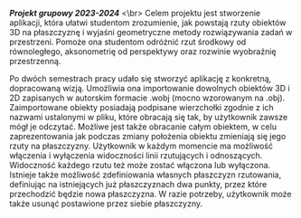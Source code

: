 ***Projekt grupowy 2023-2024*** <\br>
Celem projektu jest stworzenie aplikacji, która ułatwi studentom zrozumienie, jak powstają rzuty obiektów 3D na płaszczyznę i wyjaśni geometryczne metody rozwiązywania zadań w przestrzeni. Pomoże ona studentom odróżnić rzut środkowy od równoległego, aksonometrię od perspektywy oraz rozwinie wyobraźnię przestrzenną.


Po dwóch semestrach pracy udało się stworzyć aplikację z konkretną, dopracowaną
wizją. Umożliwia ona importowanie dowolnych obiektów 3D i 2D zapisanych w autorskim
formacie .wobj (mocno wzorowanym na .obj). Zaimportowane obiekty posiadają
podpisane wierzchołki zgodnie z ich nazwami ustalonymi w pliku, które obracają się tak,
by użytkownik zawsze mógł je odczytać. Możliwe jest także obracanie całym obiektem,
w celu zaprezentowania jak podczas zmiany położenia obiektu zmieniają się jego rzuty na
płaszczyzny. Użytkownik w każdym momencie ma możliwość włączenia i wyłączenia
widoczności linii rzutujących i odnoszących. Widoczność każdego rzutu też może zostać
włączona lub wyłączona. Istnieje także możliwość zdefiniowania własnych płaszczyzn
rzutowania, definiując na istniejących już płaszczyznach dwa punkty, przez które
przechodzić będzie nowa płaszczyzna. W razie potrzeby, użytkownik może także usunąć
postawione przez siebie płaszczyzny.